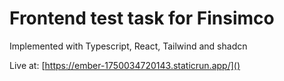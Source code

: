 # Frontend test task for Finsimco

Implemented with Typescript, React, Tailwind and shadcn

Live at: [https://ember-1750034720143.staticrun.app/]()
